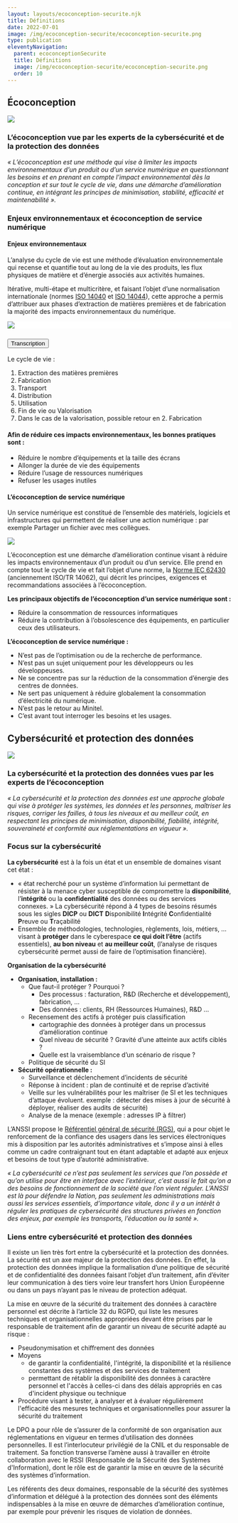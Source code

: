 ```yaml
---
layout: layouts/ecoconception-securite.njk
title: Définitions
date: 2022-07-01
image: /img/ecoconception-securite/ecoconception-securite.png
type: publication
eleventyNavigation:
  parent: ecoconceptionSecurite
  title: Définitions
  image: /img/ecoconception-securite/ecoconception-securite.png
  order: 10
---
```


## Écoconception

![](/img/ecoconception-securite/definition-ecoconception.png)

### L’écoconception vue par les experts de la cybersécurité et de la protection des données

<div class="fr-highlight">

_« L’écoconception est une méthode qui vise à limiter les impacts environnementaux d’un produit ou d’un service numérique en questionnant les besoins et en prenant en compte l’impact environnemental dès la conception et sur tout le cycle de vie, dans une démarche d’amélioration continue, en intégrant les principes de minimisation, stabilité, efficacité et maintenabilité »._

</div>

### Enjeux environnementaux et écoconception de service numérique

#### Enjeux environnementaux

L’analyse du cycle de vie est une méthode d’évaluation environnementale qui recense et quantifie tout au long de la vie des produits, les flux physiques de matière et d’énergie associés aux activités humaines.

Itérative, multi-étape et multicritère, et faisant l’objet d’une normalisation internationale (normes [ISO 14040](https://www.iso.org/fr/standard/38498.html)  et [ISO 14044](https://www.iso.org/fr/standard/38498.html)), cette approche a permis d’attribuer aux phases d’extraction de matières premières et de fabrication la majorité des impacts environnementaux du numérique.

<div style="background: #fff">

![](/img/guide-achats/schema-acv.svg)

</div>

<section class="fr-accordion">
<h3 class="fr-accordion__title">
<button class="fr-accordion__btn" aria-expanded="false" aria-controls="figure-acv-transcription">Transcription</button>
</h3>
<div class="fr-collapse" id="figure-acv-transcription">

Le cycle de vie :

1. Extraction des matières premières
2. Fabrication
3. Transport
4. Distribution
5. Utilisation
6. Fin de vie ou Valorisation
7. Dans le cas de la valorisation, possible retour en 2. Fabrication

</div>
</section>

#### Afin de réduire ces impacts environnementaux, les bonnes pratiques sont : 

- Réduire le nombre d’équipements et la taille des écrans
- Allonger la durée de vie des équipements
- Réduire l’usage de ressources numériques
- Refuser les usages inutiles

#### L’écoconception de service numérique

Un service numérique est constitué de l’ensemble des matériels, logiciels et infrastructures qui permettent de réaliser une action numérique : par exemple Partager un fichier avec mes collègues.

![](/img/ecoconception-securite/service-numerique-trois-tiers.png)

L’écoconception est une démarche d’amélioration continue visant à réduire les impacts environnementaux d’un produit ou d’un service. Elle prend en compte tout le cycle de vie et fait l’objet d’une norme, la [Norme IEC 62430](https://www.iso.org/fr/standard/79064.html) (anciennement ISO/TR 14062), qui décrit les principes, exigences et recommandations associées à l’écoconception.

**Les principaux objectifs de l’écoconception d’un service numérique sont :**

- Réduire la consommation de ressources informatiques
- Réduire la contribution à l’obsolescence des équipements, en particulier ceux des utilisateurs. 

**L’écoconception de service numérique :**

- N’est pas de l’optimisation ou de la recherche de performance.
- N’est pas un sujet uniquement pour les développeurs ou les développeuses.
- Ne se concentre pas sur la réduction de la consommation d’énergie des centres de données.
- Ne sert pas uniquement à réduire globalement la consommation d’électricité du numérique.
- N’est pas le retour au Minitel.
- C’est avant tout interroger les besoins et les usages.

## Cybersécurité et protection des données

![](/img/ecoconception-securite/definition-cybersecurite.png)

### La cybersécurité et la protection des données vues par les experts de l’écoconception

<div class="fr-highlight">

_« La cybersécurité et la protection des données est une approche globale qui vise à protéger les systèmes, les données et les personnes, maîtriser les risques, corriger les failles, à tous les niveaux et au meilleur coût, en respectant les principes de minimisation, disponibilité, fiabilité, intégrité, souveraineté et conformité aux réglementations en vigueur »._

</div>

### Focus sur la cybersécurité

**La cybersécurité** est à la fois un état et un ensemble de domaines visant cet état : 
- « état recherché pour un système d’information lui permettant de résister à la menace cyber susceptible de compromettre la **disponibilité**, l’**intégrité** ou la **confidentialité** des données ou des services connexes. »
La cybersécurité répond à 4 types de besoins résumés sous les sigles **DICP** ou **DICT**
  **D**isponibilité
  **I**ntégrité
  **C**onfidentialité
  **P**reuve ou **T**raçabilité
- Ensemble de méthodologies, technologies, règlements, lois, métiers, … visant à **protéger** dans le cyberespace **ce qui doit l’être** (actifs essentiels), **au bon niveau** et **au meilleur coût**, (l’analyse de risques cybersécurité permet aussi de faire de l’optimisation financière).

**Organisation de la cybersécurité** 

- **Organisation, installation :**
  - Que faut-il protéger ? Pourquoi ? 
    - Des processus : facturation, R&D (Recherche et développement), fabrication, …
    - Des données : clients, RH (Ressources Humaines), R&D …
  - Recensement des actifs à protéger puis classification 
    - cartographie des données à protéger dans un processus d’amélioration continue
    - Quel niveau de sécurité ? Gravité d’une atteinte aux actifs ciblés ?
    - Quelle est la vraisemblance d’un scénario de risque ?
  - Politique de sécurité du SI
- **Sécurité opérationnelle :** 
  - Surveillance et déclenchement d’incidents de sécurité
  - Réponse à incident : plan de continuité et de reprise d’activité
  - Veille sur les vulnérabilités pour les maîtriser (le SI et les techniques d’attaque évoluent. exemple : détecter des mises à jour de sécurité à déployer, réaliser des audits de sécurité)
  - Analyse de la menace (exemple : adresses IP à filtrer)

L’ANSSI propose le [Référentiel général de sécurité (RGS)](https://www.ssi.gouv.fr/entreprise/reglementation/confiance-numerique/le-referentiel-general-de-securite-rgs/), qui a pour objet le renforcement de la confiance des usagers dans les services électroniques mis à disposition par les autorités administratives et s’impose ainsi à elles comme un cadre contraignant tout en étant adaptable et adapté aux enjeux et besoins de tout type d’autorité administrative.

<div class="fr-highlight">

_« La cybersécurité ce n’est pas seulement les services que l’on possède et qu’on utilise pour être en interface avec l’extérieur, c’est aussi le fait qu’on a des besoins de fonctionnement de la société que l’on vient réguler. L’ANSSI est là pour défendre la Nation, pas seulement les administrations mais aussi les services essentiels, d’importance vitale, donc il y a un intérêt à réguler les pratiques de cybersécurité des structures privées en fonction des enjeux, par exemple les transports, l’éducation ou la santé »._

</div>

### Liens entre cybersécurité et protection des données

Il existe un lien très fort entre la cybersécurité et la protection des données. La sécurité est un axe majeur de la protection des données. En effet, la protection des données implique la formalisation d’une politique de sécurité et de confidentialité des données faisant l’objet d’un traitement, afin d’éviter leur communication à des tiers voire leur transfert hors Union Européenne ou dans un pays n’ayant pas le niveau de protection adéquat. 

La mise en œuvre de la sécurité du traitement des données à caractère personnel est décrite à l’article 32 du RGPD, qui liste les mesures techniques et organisationnelles appropriées devant être prises par le responsable de traitement afin de garantir un niveau de sécurité adapté au risque : 

*	Pseudonymisation et chiffrement des données
* Moyens 
  * de garantir la confidentialité, l'intégrité, la disponibilité et la résilience constantes des systèmes et des services de traitement
  * permettant de rétablir la disponibilité des données à caractère personnel et l'accès à celles-ci dans des délais appropriés en cas d'incident physique ou technique
* Procédure visant à tester, à analyser et à évaluer régulièrement l'efficacité des mesures techniques et organisationnelles pour assurer la sécurité du traitement

<div class="fr-highlight">

Le DPO a pour rôle de s’assurer de la conformité de son organisation aux réglementations en vigueur en termes d’utilisation des données personnelles. Il est l’interlocuteur privilégié de la CNIL et du responsable de traitement. Sa fonction transverse l’amène aussi à travailler en étroite collaboration avec le RSSI (Responsable de la Sécurité des Systèmes d'Information), dont le rôle est de garantir la mise en œuvre de la sécurité des systèmes d’information.

</div>

Les référents des deux domaines, responsable de la sécurité des systèmes d’information et délégué à la protection des données sont des éléments indispensables à la mise en œuvre de démarches d’amélioration continue, par exemple pour prévenir les risques de violation de données.
